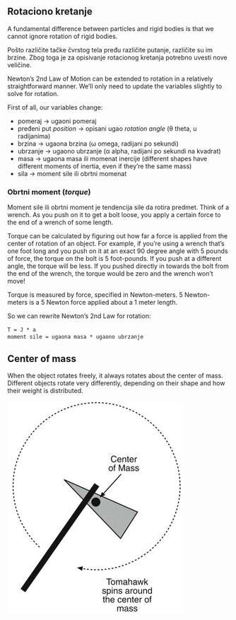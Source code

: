 ## Rotaciono kretanje

A fundamental difference between particles and rigid bodies is that we cannot ignore rotation of rigid bodies.

Pošto različite tačke čvrstog tela pređu različite putanje, različite su im brzine. Zbog toga je za opisivanje rotacionog kretanja potrebno uvesti nove veličine.

Newton’s 2nd Law of Motion can be extended to rotation in a relatively straightforward manner. We’ll only need to update the variables slightly to solve for rotation.

First of all, our variables change:
* pomeraj -> ugaoni pomeraj
* pređeni put *position* -> opisani ugao *rotation angle* (θ theta, u radijanima)
* brzina -> ugaona brzina (ω omega, radijani po sekundi)
* ubrzanje -> ugaono ubrzanje (α alpha, radijani po sekundi na kvadrat)
* masa -> ugaona masa ili momenat inercije (different shapes have different moments of inertia, even if they’re the same mass)
* sila -> moment sile ili obrtni momenat

### Obrtni moment (*torque*)

Moment sile ili obrtni moment je tendencija sile da rotira predmet. Think of a wrench. As you push on it to get a bolt loose, you apply a certain force to the end of a wrench of some length.

Torque can be calculated by figuring out how far a force is applied from the center of rotation of an object. For example, if you’re using a wrench that’s one foot long and you push on it at an exact 90 degree angle with 5 pounds of force, the torque on the bolt is 5 foot-pounds. If you push at a different angle, the torque will be less. If you pushed directly in towards the bolt from the end of the wrench, the torque would be zero and the wrench won’t move!

Torque is measured by force, specified in Newton-meters. 5 Newton-meters is a 5 Newton force applied about a 1 meter length.

So we can rewrite Newton’s 2nd Law for rotation:
```
T = J * a
moment sile = ugaona masa * ugaono ubrzanje
```

## Center of mass

When the object rotates freely, it always rotates about the center of mass. Different objects rotate very differently, depending on their shape and how their weight is distributed.

![rotacija-centar-mase](slike/rotacija-centar-mase.png)
